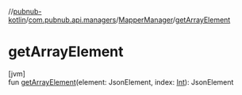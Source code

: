 //[pubnub-kotlin](../../../index.md)/[com.pubnub.api.managers](../index.md)/[MapperManager](index.md)/[getArrayElement](get-array-element.md)

# getArrayElement

[jvm]\
fun [getArrayElement](get-array-element.md)(element: JsonElement, index: [Int](https://kotlinlang.org/api/latest/jvm/stdlib/kotlin/-int/index.html)): JsonElement
